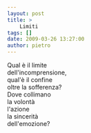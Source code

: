 ```yaml
---
layout: post
title: >
    Limiti
tags: []
date: 2009-03-26 13:27:00
author: pietro
---
```

Qual è il limite<br/>dell'incomprensione,<br/>qual'è il confine<br/>oltre la sofferenza?<br/>Dove collimano<br/>la volontà<br/>l'azione<br/>la sincerità<br/>dell'emozione?
